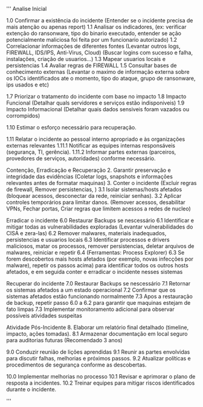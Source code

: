 '''
Analise Inicial

1.0 Confirmar a existência do incidente (Entender se o incidente precisa de mais atenção ou apenas report)
1.1 Analisar os indicadores, (ex: verificar extenção do ransonware, tipo do binario executado, entender se ação potencialmente maliciosa foi feita por um funcionario autorizado)
1.2 Correlacionar informações de diferentes fontes (Levantar outros logs, FIREWALL, IDS/IPS, Anti-Virus, Cloud) (Buscar logins com sucesso e falha, instalações, criação de usuarios...)
1.3 Mapear usuarios locais e persistencias
1.4 Avaliar regras de FIREWALL
1.5 Consultar bases de conhecimento externas (Levantar o maximo de informação externa sobre os IOCs identificados ate o momento, tipo do ataque, grupo de ransonware, ips usados e etc)


1.7 Priorizar o tratamento do incidente com base no impacto
1.8 Impacto Funcional (Detalhar quals servidores e serviços estão indisponiveis)
1.9 Impacto Informacional (Detalhar quais dados sensiveis foram vazados ou corrompidos)

1.10 Estimar o esforço necessário para recuperação.

1.11 Relatar o incidente ao pessoal interno apropriado e às organizações externas relevantes
1.11.1 Notificar as equipes internas responsáveis (segurança, TI, gerência).
1.11.2 Informar partes externas (parceiros, provedores de serviços, autoridades) conforme necessário.

Contenção, Erradicação e Recuperação
2. Garantir preservação e integridade das evidências (Coletar logs, snapshots e informações relevantes antes de formatar maquinas)
3. Conter o incidente (Excluir regras de firewall, Remover persistencias, )
3.1 Isolar sistemas/hosts afetados (bloquear acessos, desconectar da rede, reiniciar senhas).
3.2 Aplicar controles temporários para limitar danos. (Remover acessos, desabilitar VPNs, Fechar portas, Criar regras que limitem acessos a redes de nucleo)

Erradicar o incidente
6.0 Restaurar Backups se nescessário
6.1 Identificar e mitigar todas as vulnerabilidades exploradas (Levantar vulnerabilidades do CISA e zera-las)
6.2 Remover malwares, materiais inadequados, persistencias e usuarios locais
6.3 Identificar processos e drivers maliciosos, matar os processos, remover persistencias, deletar arquivos de malwares, reiniciar e repetir
6.4 (Ferramentas: Process Explorer)
6.3 Se forem descobertos mais hosts afetados (por exemplo, novas infecções por malware), repetir os passos acima) para identificar todos os outros hosts afetados, e em seguida conter e erradicar o incidente nesses sistemas

Recuperar do incidente
7.0 Restaurar Backups se nescessário
7.1 Retornar os sistemas afetados a um estado operacional
7.2 Confirmar que os sistemas afetados estão funcionando normalmente
7.3 Apos a restauração de backup, repetir passo 6.0 a 6.2 para garantir que maquinas estejam de fato limpas
7.3 Implementar monitoramento adicional para observar possíveis atividades suspeitas

Atividade Pós-Incidente
8. Elaborar um relatório final detalhado (timeline, impacto, ações tomadas).
8.1 Armazenar documentação em local seguro para auditorias futuras (Recomendado 3 anos)

9.0 Conduzir reunião de lições aprendidas
9.1 Reunir as partes envolvidas para discutir falhas, melhorias e próximos passos.
9.2 Atualizar políticas e procedimentos de segurança conforme as descobertas.

10.0 Implementar melhorias no processo
10.1 Revisar e aprimorar o plano de resposta a incidentes.
10.2 Treinar equipes para mitigar riscos identificados durante o incidente.


'''
